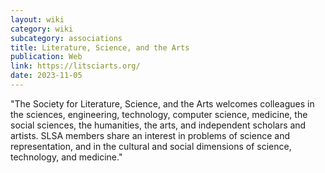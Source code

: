 ```yaml
---
layout: wiki
category: wiki
subcategory: associations
title: Literature, Science, and the Arts
publication: Web
link: https://litsciarts.org/
date: 2023-11-05
---
```


"The Society for Literature, Science, and the Arts welcomes colleagues in the sciences, engineering, technology, computer science, medicine, the social sciences, the humanities, the arts, and independent scholars and artists. SLSA members share an interest in problems of science and representation, and in the cultural and social dimensions of science, technology, and medicine."
